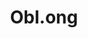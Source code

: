 ---
codehost: https://github.com/https://github.com/obl-ong
logohandle: oblong
sort: oblong
title: Obl.ong
website: https://obl.ong/
---
